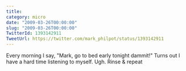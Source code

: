 ```yaml
---
title: 
category: micro
date: "2009-03-26T00:00:00"
slug: "2009-03-26T00:00:00"
TwitterId: 1393142911
TweetUrl: https://twitter.com/mark_philpot/status/1393142911
---
```


Every morning I say, "Mark, go to bed early tonight dammit!" Turns out I have a
hard time listening to myself. Ugh. Rinse & repeat
